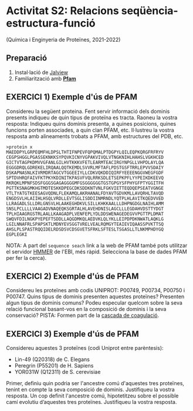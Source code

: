 # Activitat S2: Relacions seqüència-estructura-funció

(Química i Enginyeria de Proteïnes, 2021-2022)

## Preparació

1. Instal·lació de [Jalview](http://www.jalview.org/getdown/release/#)
2. Familiarització amb **[Pfam](https://pfam.xfam.org/)**

## EXERCICI 1) Exemple d'ús de PFAM

Considereu la següent proteina. Fent servir informació dels dominis presents indiqueu de quin tipus de proteïna es tracta. Raoneu la vostra resposta: Indiqueu quins dominis presenta, a quines posicions, quines funcions porten associades, a quin clan PFAM, etc. Il·lustreu la vostra resposta amb alineaments trobats a PFAM, amb estructures del PDB, etc.

```
>protein x
MAEDDPYLGRPEQMFHLDPSLTHTIFNPEVFQPQMALPTDGPYLQILEQPKQRGFRFRYV
CEGPSHGGLPGASSEKNKKSYPQVKICNYVGPAKVIVQLVTNGKNIHLHAHSLVGKHCED
GICTVTAGPKDMVVGFANLGILHVTKKKVFETLEARMTEACIRGYNPGLLVHPDLAYLQA
EGGGDRQLGDREKELIRQAALQQTKEMDLSVVRLMFTAFLPDSTGSFTRRLEPVVSDAIY
DSKAPNASNLKIVRMDRTAGCVTGGEEIYLLCDKVQKDDIQIRFYEEEENGGVWEGFGDF
SPTDVHRQFAIVFKTPKYKDINITKPASVFVQLRRKSDLETSEPKPFLYYPEIKDKEEVQ
RKRQKLMPNFSDSFGGGSGAGAGGGGMFGSGGGGGGTGSTGPGYSFPHYGFPTYGGITFH
PGTTKSNAGMKHGTMDTESKKDPEGCDKSDDKNTVNLFGKVIETTEQDQEPSEATVGNGE
VTLTYATGTKEESAGVQDNLFLEKAMQLAKRHANALFDYAVTGDVKMLLAVQRHLTAVQD
ENGDSVLHLAIIHLHSQLVRDLLEVTSGLISDDIINMRNDLYQTPLHLAVITKQEDVVED
LLRAGADLSLLDRLGNSVLHLAAKEGHDKVLSILLKHKKAALLLDHPNGDGLNAIHLAMM
SNSLPCLLLLVAAGADVNAQEQKSGRTALHLAVEHDNISLAGCLLLEGDAHVDSTTYDGT
TPLHIAAGRGSTRLAALLKAAGADPLVENFEPLYDLDDSWENAGEDEGVVPGTTPLDMAT
SWQVFDILNGKPYEPEFTSDDLLAQGDMKQLAEDVKLQLYKLLEIPDPDKNWATLAQKLG
LGILNNAFRLSPAPSKTLMDNYEVSGGTVRELVEALRQMGYTEAIEVIQAASSPVKTTSQ
AHSLPLSPASTRQQIDELRDSDSVCDSGVETSFRKLSFTESLTSGASLLTLNKMPHDYGQ
EGPLEGKI
```

NOTA: A part del `sequence seach` link a la web de PFAM també pots utilitzar el servidor [HMMER](https://www.ebi.ac.uk/Tools/hmmer/search/hmmscan) de l'EBI, més ràpid. Selecciona la base de dades PFAM per fer la cerca).

## EXERCICI 2) Exemple d'ús de PFAM

Considereu les proteïnes amb codis UNIPROT: P00749, P00734, P00750 i P00747. Quins tipus de dominis presenten aquestes proteïnes? Presenten algun tipus de dominis comuns? Podeu especular quelcom sobre la seva relació funcional basant-vos en la composició de dominis i la seva conservació? PISTA: Formen part de la [cascada de coagulació](https://www.osmosis.org/answers/coagulation-cascade).

## EXERCICI 3) Exemple d'ús de PFAM

Considereu aquestes 3 proteïnes (codi Uniprot entre parèntesis): 

* Lin-49 (Q20318) de C. Elegans
* Peregrin (P55201) de H. Sapiens
* YOR031W (Q12311) de S. cerevisiae

Primer, definiu quin podria ser l'ancestre comú d'aquestes tres proteïnes, tenint en compte la seva composició de dominis. Justifiqueu la vostra resposta. Un cop definit l'ancestre comú, hipotetitzeu sobre el possible camí evolutiu d’aquestes tres proteïnes. Justifiqueu la vostra resposta.